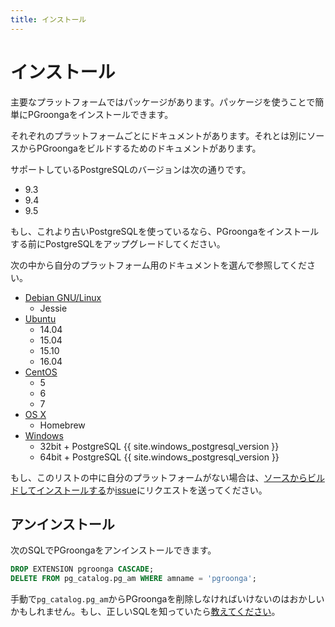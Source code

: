 ```yaml
---
title: インストール
---
```


# インストール

主要なプラットフォームではパッケージがあります。パッケージを使うことで簡単にPGroongaをインストールできます。

それぞれのプラットフォームごとにドキュメントがあります。それとは別にソースからPGroongaをビルドするためのドキュメントがあります。

サポートしているPostgreSQLのバージョンは次の通りです。

  * 9.3
  * 9.4
  * 9.5

もし、これより古いPostgreSQLを使っているなら、PGroongaをインストールする前にPostgreSQLをアップグレードしてください。

次の中から自分のプラットフォーム用のドキュメントを選んで参照してください。

  * [Debian GNU/Linux](debian.html)
    * Jessie
  * [Ubuntu](ubuntu.html)
    * 14.04
    * 15.04
    * 15.10
    * 16.04
  * [CentOS](centos.html)
    * 5
    * 6
    * 7
  * [OS X](os-x.html)
    * Homebrew
  * [Windows](windows.html)
    * 32bit + PostgreSQL {{ site.windows_postgresql_version }}
    * 64bit + PostgreSQL {{ site.windows_postgresql_version }}

もし、このリストの中に自分のプラットフォームがない場合は、[ソースからビルドしてインストールする](source.html)か[issue](https://github.com/pgroonga/pgroonga/issues/new)にリクエストを送ってください。

## アンインストール

次のSQLでPGroongaをアンインストールできます。

```sql
DROP EXTENSION pgroonga CASCADE;
DELETE FROM pg_catalog.pg_am WHERE amname = 'pgroonga';
```

手動で`pg_catalog.pg_am`からPGroongaを削除しなければいけないのはおかしいかもしれません。もし、正しいSQLを知っていたら[教えてください](https://github.com/pgroonga/pgroonga/issues/new)。
